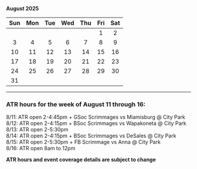 **August 2025**

|Sun|Mon|Tue|Wed|Thu|Fri|Sat|
|:---:|:---:|:---:|:---:|:---:|:---:|:---:|
|   |   |   |   |   |1  |2  |
|3  |4  |5  |6  |7  |8  |9  |
|10 |11 |12 |13 |14 |15 |16 |
|17 |18 |19 |20 |21 |22 |23 |
|24 |25 |26 |27 |28 |29 |30 |
|31 |   |   |   |   |   |   |  

---  

### ATR hours for the week of August 11 through 16:  

8/11: ATR open 2-4:45pm + GSoc Scrimmages vs Miamisburg @ City Park  
8/12: ATR open 2-4:15pm + BSoc Scrimmages vs Wapakoneta @ City Park  
8/13: ATR open 2-5:30pm  
8/14: ATR open 2-4:15pm + BSoc Scrimmages vs DeSales @ City Park  
8/15: ATR open 2-5:30pm + FB Scrimmage vs Anna @ City Park  
8/16: ATR open 8am to 12pm  

**ATR hours and event coverage details are subject to change**  

